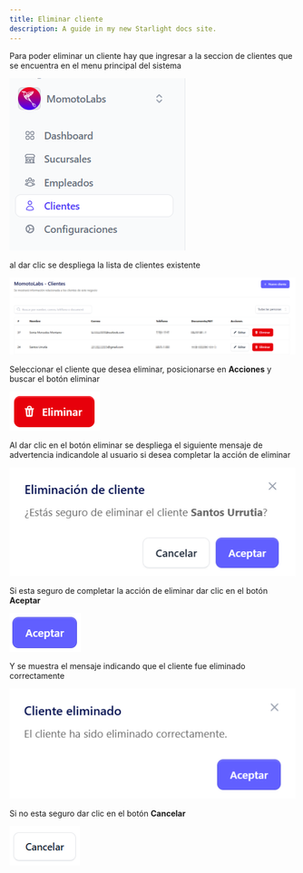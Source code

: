 ```yaml
---
title: Eliminar cliente
description: A guide in my new Starlight docs site.
---
```


Para poder eliminar un cliente hay que ingresar a la seccion de clientes que se encuentra en el menu principal del sistema 

![Página de registro](../../../assets/clientesmenu.png)

al dar clic se despliega la lista de clientes existente 


![Página de registro](../../../assets/eliminar-cliente.png)

Seleccionar el cliente que desea eliminar, posicionarse en **Acciones**  y buscar el botón eliminar 

![Página de registro](../../../assets/eliminar-boton.png)

Al dar clic en el botón eliminar se despliega el siguiente mensaje de advertencia indicandole al usuario si desea completar la acción de eliminar 

![Página de registro](../../../assets/noti-eliminar.png)
 
 Si esta seguro de completar la acción de eliminar dar clic en el botón **Aceptar**

 ![Página de registro](../../../assets/aceptar.png)

 Y se muestra el mensaje indicando que el cliente fue eliminado correctamente 

 
 ![Página de registro](../../../assets/eliminar-confirmacion.png)

 Si no esta seguro dar clic en el botón **Cancelar**

 ![Página de registro](../../../assets/cancelar.png)